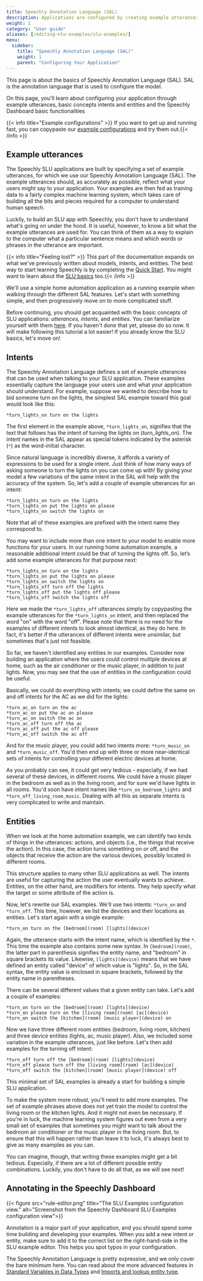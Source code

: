 ```yaml
---
title: Speechly Annotation Language (SAL)
description: Applications are configured by creating example utterances that are annotated with the Speechly Annotation Language (SAL). The configuration defines how the users can interact with the voice user interface.
weight: 1
category: "User guide"
aliases: [/editing-nlu-examples/slu-examples/]
menu:
  sidebar:
    title: "Speechly Annotation Language (SAL)"
    weight: 1
    parent: "Configuring Your Application"
---
```


This page is about the basics of Speechly Annotation Language (SAL). SAL is the annotation language that is used to configure the model. 

On this page, you'll learn about configuring your application through example utterances, basic concepts intents and entities and the Speechly Dashboard basic functionalities

{{< info title="Example configurations" >}} If you want to get up and running fast, you can copypaste our [example configurations](/slu-examples/example-configuration/) and try them out.{{< /info >}}


## Example utterances

The Speechly SLU applications are built by specifying a set of example utterances, for which we use our Speechly Annotation Language (SAL). The example utterances should, as accurately as possible, reflect what your users might say to your application. Your examples are then fed as training data to a fairly complex machine learning system, which takes care of building all the bits and pieces required for a computer to understand human speech.

Luckily, to build an SLU app with Speechly, you don't have to understand what's going on under the hood. It is useful, however, to know a bit what the example utterances are used for. You can think of them as a way to explain to the computer what a particular sentence means and which words or phrases in the utterance are important.

{{< info title="Feeling lost?" >}} This part of the documentation expands on what we've previously written about models, intents, and entities. The best way to start learning Speechly is by completing the [Quick Start](/quick-start/). You might want to learn about the [SLU basics](/slu-examples/) too.{{< /info >}}

We'll use a simple home automation application as a running example when walking through the different SAL features. Let's start with something simple, and then progressively move on to more complicated stuff.

Before continuing, you should get acquainted with the basic concepts of SLU applications: *utterances, intents*, and *entities*. You can familiarize yourself with them [here](/slu-examples/). If you haven't done that yet, please do so now. It will make following this tutorial a lot easier! If you already know the SLU basics, let's move on!

## Intents

The Speechly Annotation Language defines a set of example utterances that can be used when talking to your SLU application. These examples essentially capture the language your users use and what your application should understand. For example, suppose we wanted to describe how to bid someone turn on the lights, the simplest SAL example toward this goal would look like this:

```
*turn_lights_on turn on the lights
```

The first element in the example above, `*turn_lights_on`, signifies that the text that follows has the intent of turning the lights on (*turn_lights_on*). The intent names in the SAL appear as special tokens indicated by the asterisk (`*`) as the word-initial character.

Since natural language is incredibly diverse, it affords a variety of expressions to be used for a single intent. Just think of how many ways of asking someone to turn the lights on you can come up with! By giving your model a few variations of the same intent in the SAL will help with the accuracy of the system. So, let's add a couple of example utterances for an intent:

```
*turn_lights_on turn on the lights
*turn_lights_on put the lights on please
*turn_lights_on switch the lights on
```

Note that all of these examples are prefixed with the intent name they correspond to.

You may want to include more than one intent to your model to enable more functions for your users. In our running home automation example, a reasonable additional intent could be that of turning the lights off. So, let’s add some example utterances for that purpose next:

```
*turn_lights_on turn on the lights
*turn_lights_on put the lights on please
*turn_lights_on switch the lights on
*turn_lights_off turn off the lights
*turn_lights_off put the lights off please
*turn_lights_off switch the lights off
```

Here we made the `*turn_lights_off` utterances simply by copypasting the example utterances for the `*turn_lights_on` intent, and then replaced the word "on" with the word "off". Please note that there is no need for the examples of different intents to look almost identical, as they do here. In fact, it's better if the utterances of different intents were unsimilar, but sometimes that's just not feasible.

So far, we haven't identified any entities in our examples. Consider now building an application where the users could control multiple devices at home, such as the air conditioner or the music player, in addition to just lights. Now, you may see that the use of entities in the configuration could be useful.

Basically, we could do everything with intents; we could define the same on and off intents for the AC as we did for the lights:

```
*turn_ac_on turn on the ac
*turn_ac_on put the ac on please
*turn_ac_on switch the ac on
*turn_ac_off turn off the ac
*turn_ac_off put the ac off please
*turn_ac_off switch the ac off
```

And for the music player, you could add two intents more: `*turn_music_on` and `*turn_music_off`. You'd then end up with three or more near-identical sets of intents for controlling your different electric devices at home.

As you probably can see, it could get very tedious - especially, if we had several of these devices, in different rooms. We could have a music player in the bedroom as well as in the living room, and for sure we'd have lights in all rooms. You'd soon have intent names like `*turn_on_bedroom_lights` and `*turn_off_living_room_music`. Dealing with all this as separate intents is very complicated to write and maintain.

## Entities

When we look at the home automation example, we can identify two kinds of things in the utterances: actions, and objects (i.e., the things that receive the action). In this case, the action turns something on or off, and the objects that receive the action are the various devices, possibly located in different rooms.

This structure applies to many other SLU applications as well. The intents are useful for capturing the action the user eventually wants to achieve. Entities, on the other hand, are modifiers for intents. They help specify what the target or some attribute of the action is.

Now, let's rewrite our SAL examples. We'll use two intents: `*turn_on` and `*turn_off`. This time, however, we list the devices and their locations as entities. Let's start again with a single example:

```
*turn_on turn on the [bedroom](room) [lights](device)
```

Again, the utterance starts with the intent name, which is identified by the `*`. This time the example also contains some new syntax. In `[bedroom](room)`, the latter part in parenthesis signifies the entity name, and "bedroom" in square brackets its value. Likewise, `[lights](device)` means that we have defined an entity called "device" of which value is "lights". So, in the SAL syntax, the entity value is enclosed in square brackets, followed by the entity name in parentheses.

There can be several different values that a given entity can take. Let's add a couple of examples:

```
*turn_on turn on the [bedroom](room) [lights](device)
*turn_on please turn on the [living room](room) [ac](device)
*turn_on switch the [kitchen](room) [music player](device) on
```

Now we have three different room entities (bedroom, living room, kitchen) and three device entities (lights, ac, music player). Also, we included some variation in the example utterances, just like before. Let's then add examples for the turning off intent:

```
*turn_off turn off the [bedroom](room) [lights](device)
*turn_off please turn off the [living room](room) [ac](device)
*turn_off switch the [kitchen](room) [music player](device) off
```

This minimal set of SAL examples is already a start for building a simple SLU application.

To make the system more robust, you'll need to add more examples. The set of example phrases above does not yet train the model to control the living room or the kitchen lights. And it might not even be necessary. If you're in luck, the machine learning system figures out even from a very small set of examples that sometimes you might want to talk about the bedroom air conditioner or the music player in the living room. But, to ensure that this will happen rather than leave it to luck, it's always best to give as many examples as you can.

You can imagine, though, that writing these examples might get a bit tedious. Especially, if there are a lot of different possible entity combinations. Luckily, you don't have to do all that, as we will see next!

## Annotating in the Speechly Dashboard

{{< figure src="rule-editor.png" title="The SLU Examples configuration view." alt="Screenshot from the Speechly Dashboard SLU Examples configuration view">}}

Annotation is a major part of your application, and you should spend some time building and developing your examples. When you add a new intent or entity, make sure to add it to the correct list on the right-hand-side in the SLU example editor. This helps you spot typos in your configuration.

The Speechly Annotation Language is pretty expressive, and we only cover the bare minimum here. You can read about the more advanced features in [Standard Variables in Data Types](/slu-examples/standard-variables/) and [Imports and lookup entity type](/slu-examples/imports-and-lookups/).

